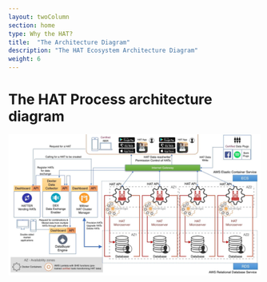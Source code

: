 ```yaml
---
layout: twoColumn
section: home
type: Why the HAT?
title:  "The Architecture Diagram"
description: "The HAT Ecosystem Architecture Diagram"
weight: 6
---
```


# The HAT Process architecture diagram

![HAT Ecosystem Architecture and Processes](https://raw.githubusercontent.com/Hub-of-all-Things/open-source-developer-portal/master/app/images/hat-architecture.jpg "HAT Ecosystem Architecture and Processes")
